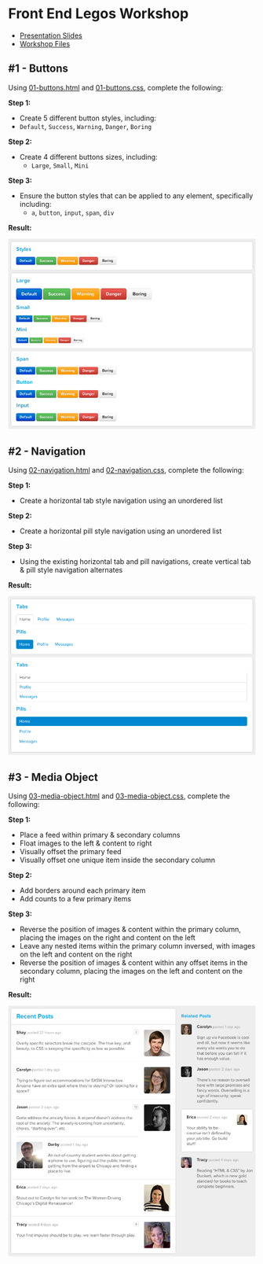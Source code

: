# Front End Legos Workshop

* [Presentation Slides](https://speakerdeck.com/shayhowe/front-end-legos-reusable-html-and-css-workshop)
* [Workshop Files](https://github.com/shayhowe/front-end-legos-workshop/blob/master/front-end-legos.zip?raw=true)

## #1 - Buttons

Using [01-buttons.html](https://github.com/shayhowe/front-end-legos-workshop/blob/master/01-buttons/01-buttons.html) and [01-buttons.css](https://github.com/shayhowe/front-end-legos-workshop/blob/master/01-buttons/01-buttons.css), complete the following:

**Step 1:**

* Create 5 different button styles, including:
 * `Default`, `Success`, `Warning`, `Danger`, `Boring`

**Step 2:**

* Create 4 different buttons sizes, including:
  * `Large`, `Small`, `Mini`

**Step 3:**

* Ensure the button styles that can be applied to any element, specifically including:
  * `a`, `button`, `input`, `span`, `div`

**Result:**

![Buttons](assets/img/screenshots/buttons.png)


## #2 - Navigation

Using [02-navigation.html](https://github.com/shayhowe/front-end-legos-workshop/blob/master/02-navigation/02-navigation.html) and [02-navigation.css](https://github.com/shayhowe/front-end-legos-workshop/blob/master/02-navigation/02-navigation.css), complete the following:

**Step 1:**

* Create a horizontal tab style navigation using an unordered list

**Step 2:**

* Create a horizontal pill style navigation using an unordered list

**Step 3:**

* Using the existing horizontal tab and pill navigations, create vertical tab & pill style navigation alternates

**Result:**

![Navigation](assets/img/screenshots/navigation.png)

## #3 - Media Object

Using [03-media-object.html](https://github.com/shayhowe/front-end-legos-workshop/blob/master/03-media-object/03-media-object.html) and [03-media-object.css](https://github.com/shayhowe/front-end-legos-workshop/blob/master/03-media-object/03-media-object.css), complete the following:

**Step 1:**

* Place a feed within primary & secondary columns
* Float images to the left & content to right
* Visually offset the primary feed
* Visually offset one unique item inside the secondary column

**Step 2:**

* Add borders around each primary item
* Add counts to a few primary items

**Step 3:**

* Reverse the position of images & content within the primary column, placing the images on the right and content on the left
* Leave any nested items within the primary column inversed, with images on the left and content on the right
* Reverse the position of images & content within any offset items in the secondary column, placing the images on the left and content on the right

**Result:**

![Media Object](assets/img/screenshots/media-object.png)
